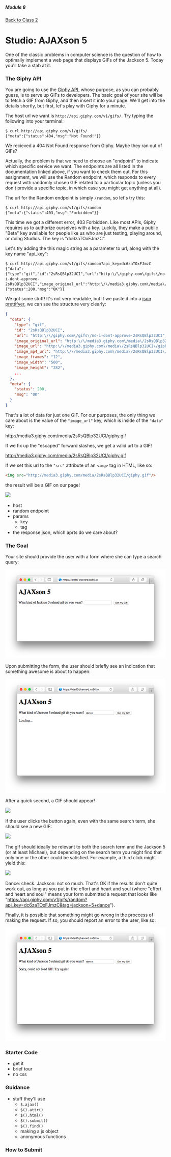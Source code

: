 ##### Module 8

[Back to Class 2](../../class2)

# Studio: AJAXson 5

One of the classic problems in computer science is the question of how to optimally implement a web page that displays GIFs of the Jackson 5. Today you'll take a stab at it.

### The Giphy API

You are going to use the <a href="https://github.com/Giphy/GiphyAPI" target="_blank">Giphy API</a>, whose purpose, as you can probably guess, is to serve up GIFs to developers. The basic goal of your site will be to fetch a GIF from Giphy, and then insert it into your page. We'll get into the details shortly, but first, let's play with Giphy for a minute.

The host url we want is `http://api.giphy.com/v1/gifs/`. Try typing the following into your terminal:

```nohighlight
$ curl http://api.giphy.com/v1/gifs/
{"meta":{"status":404,"msg":"Not Found!"}}
```

We recieved a 404 Not Found response from Giphy. Maybe they ran out of GIFs?

Actually, the problem is that we need to choose an "endpoint" to indicate which specific service we want. The endpoints are all listed in the documentation linked above, if you want to check them out. For this assignment, we will use the Random endpoint, which responds to every request with randomly chosen GIF related to a particular topic (unless you don't provide a specific topic, in which case you might get anything at all). 

The url for the Random endpoint is simply `/random`, so let's try this:

```nohighight
$ curl http://api.giphy.com/v1/gifs/random
{"meta":{"status":403,"msg":"Forbidden"}}
```

This time we got a different error, 403 Forbidden. Like most APIs, Giphy requires us to authorize ourselves with a key. Luckily, they make a public "Beta" key available for people like us who are just testing, playing around, or doing Studios. The key is "dc6zaTOxFJmzC". 

Let's try adding the this magic string as a parameter to url, along with the key name "api_key":

```nohighlight
$ curl http://api.giphy.com/v1/gifs/random?api_key=dc6zaTOxFJmzC
{"data":{"type":"gif","id":"2sRsQBlp32UCI","url":"http:\/\/giphy.com\/gifs\/no-i-dont-approve-2sRsQBlp32UCI","image_original_url":"http:\/\/media3.giphy.com\/media\/2sRsQBlp32UCI\/giphy.gif","image_url":"http:\/\/media3.giphy.com\/media\/2sRsQBlp32UCI\/giphy.gif","image_mp4_url":"http:\/\/media3.giphy.com\/media\/2sRsQBlp32UCI\/giphy.mp4","image_frames":"12","image_width":"500","image_height":"282","fixed_height_downsampled_url":"http:\/\/media3.giphy.com\/media\/2sRsQBlp32UCI\/200_d.gif","fixed_height_downsampled_width":"355","fixed_height_downsampled_height":"200","fixed_width_downsampled_url":"http:\/\/media3.giphy.com\/media\/2sRsQBlp32UCI\/200w_d.gif","fixed_width_downsampled_width":"200","fixed_width_downsampled_height":"113","fixed_height_small_url":"http:\/\/media3.giphy.com\/media\/2sRsQBlp32UCI\/100.gif","fixed_height_small_still_url":"http:\/\/media3.giphy.com\/media\/2sRsQBlp32UCI\/100_s.gif","fixed_height_small_width":"177","fixed_height_small_height":"100","fixed_width_small_url":"http:\/\/media3.giphy.com\/media\/2sRsQBlp32UCI\/100w.gif","fixed_width_small_still_url":"http:\/\/media3.giphy.com\/media\/2sRsQBlp32UCI\/100w_s.gif","fixed_width_small_width":"100","fixed_width_small_height":"56","username":"","caption":""},"meta":{"status":200,"msg":"OK"}}
```

We got some stuff! It's not very readable, but if we paste it into a <a href="http://jsonprettyprint.com" target="_blank">json prettifyer</a>, we can see the structure very clearly:

```json
{
  "data": {
    "type": "gif",
    "id": "2sRsQBlp32UCI",
    "url": "http:\/\/giphy.com\/gifs\/no-i-dont-approve-2sRsQBlp32UCI",
    "image_original_url": "http:\/\/media3.giphy.com\/media\/2sRsQBlp32UCI\/giphy.gif",
    "image_url": "http:\/\/media3.giphy.com\/media\/2sRsQBlp32UCI\/giphy.gif",
    "image_mp4_url": "http:\/\/media3.giphy.com\/media\/2sRsQBlp32UCI\/giphy.mp4",
    "image_frames": "12",
    "image_width": "500",
    "image_height": "282",
    ...
  },
  "meta": {
    "status": 200,
    "msg": "OK"
  }
}
```

That's a lot of data for just one GIF. For our purposes, the only thing we care about is the value of the `"image_url"` key, which is inside of the `"data"` key:

http:\/\/media3.giphy.com\/media\/2sRsQBlp32UCI\/giphy.gif

If we fix up the "escaped" forward slashes, we get a valid url to a GIF!

http://media3.giphy.com/media/2sRsQBlp32UCI/giphy.gif

If we set this url to the `"src"` attribute of an `<img>` tag in HTML, like so:

```html
<img src="http://media3.giphy.com/media/2sRsQBlp32UCI/giphy.gif"/>
```

the result will be a GIF on our page!

<img src="http://media3.giphy.com/media/2sRsQBlp32UCI/giphy.gif"/>

* host
* random endpoint
* params
  * key
  * tag
* the response json, which aprts do we care about?


### The Goal

Your site should provide the user with a form where she can type a search query:

<img src="screenshots/blank.png"/>

Upon submitting the form, the user should briefly see an indication that something awesome is about to happen:

<img src="screenshots/loading.png"/>

After a quick second, a GIF should appear!

<img src="screenshots/moonwalk.png"/>

If the user clicks the button again, even with the same search term, she should see a new GIF:

<img src="screenshots/cowboy.png"/>

The gif should ideally be relevant to both the search term and the Jackson 5 (or at least Michael), but depending on the search term you might find that only one or the other could be satisfied. For example, a third click might yield this:

<img src="screenshots/mariodance.png"/>

Dance: check. Jackson: not so much. That's OK if the results don't quite work out, as long as you put in the effort and heart and soul (where "effort and heart and soul" means your form submitted a request that looks like "https://api.giphy.com/v1/gifs/random?api_key=dc6zaTOxFJmzC&tag=jackson+5+dance").

Finally, it is possible that something might go wrong in the proccess of making the request. If so, you should report an error to the user, like so:

<img src="screenshots/error.png" />

### Starter Code

* get it
* brief tour
* no css

### Guidance
 
* stuff they'll use
  * `$.ajax()`
  * `$().attr()`
  * `$().html()`
  * `$().submit()`
  * `$().find()`
  * making a js object
  * anonymous functions

### How to Submit
